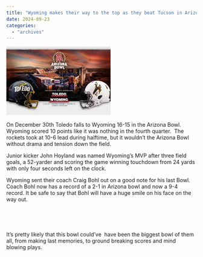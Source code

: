 ```yaml
---
title: "Wyoming makes their way to the top as they beat Tucson in Arizona Bowl"
date: 2024-09-23
categories: 
  - "archives"
---
```


![](images/IMG_1740.jpeg)

On December 30th Toledo falls to Wyoming 16-15 in the Arizona Bowl. Wyoming scored 10 points like it was nothing in the fourth quarter.  The rockets took at 10-6 lead during halftime, but it wouldn’t the Arizona Bowl without drama and tension down the field.

Junior kicker John Hoyland was named Wyoming’s MVP after three field goals, a 52-yarder and scoring the game winning touchdown from 24 yards with only four seconds left on the clock.

Wyoming sent their coach Craig Bohl out on a good note for his last Bowl. Coach Bohl now has a record of a 2-1 in Arizona bowl and now a 9-4 record. It be safe to say that Bohl will have a huge smile on his face on the way out.

 

 

It’s pretty likely that this bowl could’ve  have been the biggest bowl of them all, from making last memories, to ground breaking scores and mind blowing plays.
